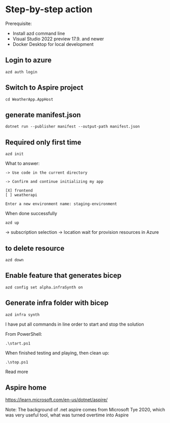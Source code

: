 # Step-by-step action

Prerequisite:
- Install azd command line
- Visual Studio 2022 preview 17.9. and newer
- Docker Desktop for local development

## Login to azure
```
azd auth login
```

## Switch to Aspire project
```
cd WeatherApp.AppHost
```

## generate manifest.json
```
dotnet run --publisher manifest --output-path manifest.json
```

## Required only first time
```
azd init
```

What to answer:
```
-> Use code in the current directory

-> Confirm and continue initializing my app

[X] frontend
[ ] weatherapi

Enter a new environment name: staging-environment
```
When done successfully

```
azd up
```

-> subscription selection
-> location
wait for provision resources in Azure

## to delete resource
```
azd down
```
## Enable feature that generates bicep
```
azd config set alpha.infraSynth on
```

## Generate infra folder with bicep 
```
azd infra synth
```

I have put all commands in line order to start and stop the solution

From PowerShell:

```
.\start.ps1
```

When finished testing and playing, then clean up:

```
.\stop.ps1
```

Read more

## Aspire home

https://learn.microsoft.com/en-us/dotnet/aspire/

Note: The background of .net aspire comes from Microsoft Tye 2020, which was very useful tool, what was turned overtime into Aspire
